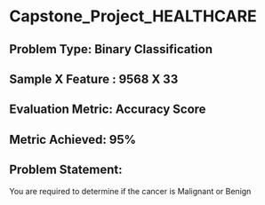 # Capstone_Project_HEALTHCARE

## Problem Type: Binary Classification

## Sample X Feature : 9568 X 33

## Evaluation Metric: Accuracy Score

## Metric Achieved: 95%

## Problem Statement:

You are required to determine if the cancer is Malignant or Benign
